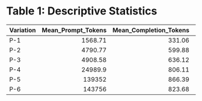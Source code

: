 # Table 1: Descriptive Statistics

| Variation   |   Mean_Prompt_Tokens |   Mean_Completion_Tokens |   Mean_Total_Tokens |   Prompt_Completion_Ratio |   Efficiency_Score |   Tokens_Per_Word |   Tokens_Per_Sentence |
|:------------|---------------------:|-------------------------:|--------------------:|--------------------------:|-------------------:|------------------:|----------------------:|
| P-1         |              1568.71 |                   331.06 |             1899.77 |                      4.8  |               0.18 |             17.09 |                244.6  |
| P-2         |              4790.77 |                   599.88 |             5390.65 |                      8.28 |               0.11 |             31.26 |                489.2  |
| P-3         |              4908.58 |                   636.12 |             5544.7  |                      7.94 |               0.12 |             34.68 |                621.24 |
| P-4         |             24989.9  |                   806.11 |            25796    |                     24.82 |               0.05 |            108.39 |               3855.95 |
| P-5         |            139352    |                   866.39 |           140219    |                    169.82 |               0.01 |            610.4  |              12313.9  |
| P-6         |            143756    |                   823.68 |           144580    |                    178.42 |               0.01 |            741.38 |              15434.8  |